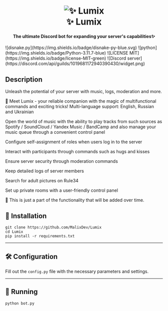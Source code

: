 <p align="light">
<h1 align="center">
  <br>
  <a><img src="https://cdn.discordapp.com/attachments/1151406452611751936/1191827299566366740/Lumix-CC_1.png" alt=" ✨ Lumix"></a>
  <br>
   ✨ Lumix
  <br>
</h1>
<h4 align="center">The ultimate Discord bot for expanding your server's capabilities✨</h4>
![disnake.py](https://img.shields.io/badge/disnake-py-blue.svg)
![python](https://img.shields.io/badge/Python-3.11.7-blue)
![LICENSE MIT](https://img.shields.io/badge/license-MIT-green)
![Discord server](https://discord.com/api/guilds/1019681172940390430/widget.png)

## Description
Unleash the potential of your server with music, logs, moderation and more.

🌟 Meet Lumix - your reliable companion with the magic of multifunctional commands and exciting tricks!
Multi-language support: English, Russian and Ukrainian

Open the world of music with the ability to play tracks from such sources as Spotify / SoundCloud / Yandex Music / BandCamp and also manage your music queue through a convenient control panel

Configure self-assignment of roles when users log in to the server

Interact with participants through commands such as hugs and kisses

Ensure server security through moderation commands

Keep detailed logs of server members

Search for adult pictures on Rule34

Set up private rooms with a user-friendly control panel

🌟 This is just a part of the functionality that will be added over time.

## 🔑 Installation
```
git clone https://github.com/MalixDev/Lumix
cd Lumix
pip install -r requirements.txt
```
___


## 🛠 Configuration
Fill out the `config.py` file with the necessary parameters and settings.

___


## 🚀 Running

```
python bot.py
```
